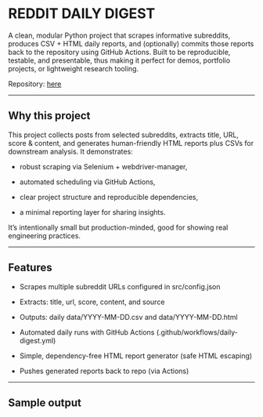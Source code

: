 # REDDIT DAILY DIGEST

A clean, modular Python project that scrapes informative subreddits, produces CSV + HTML daily reports, and (optionally) commits those reports back to the repository using GitHub Actions.
Built to be reproducible, testable, and presentable, thus making it perfect for demos, portfolio projects, or lightweight research tooling.

Repository: [here](https://github.com/Ani-404/Reddit-Daily-Digest)

---

## Why this project

This project collects posts from selected subreddits, extracts title, URL, score & content, and generates human-friendly HTML reports plus CSVs for downstream analysis. It demonstrates:

- robust scraping via Selenium + webdriver-manager,

- automated scheduling via GitHub Actions,

- clear project structure and reproducible dependencies,

- a minimal reporting layer for sharing insights.

It’s intentionally small but production-minded, good for showing real engineering practices.

---

## Features

- Scrapes multiple subreddit URLs configured in src/config.json

- Extracts: title, url, score, content, and source

- Outputs: daily data/YYYY-MM-DD.csv and data/YYYY-MM-DD.html

- Automated daily runs with GitHub Actions (.github/workflows/daily-digest.yml)

- Simple, dependency-free HTML report generator (safe HTML escaping)

- Pushes generated reports back to repo (via Actions)

---

## Sample output







